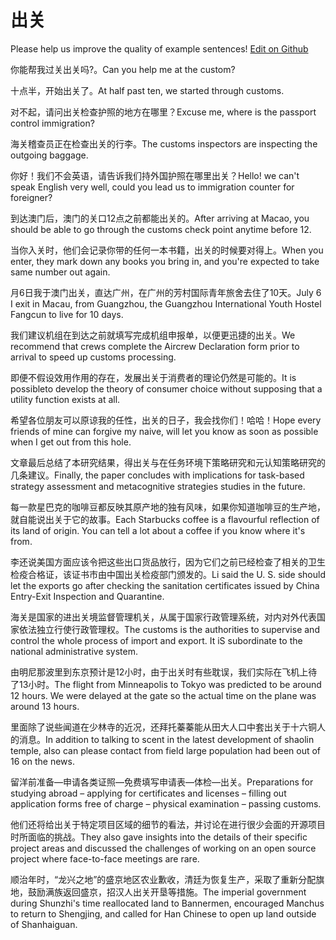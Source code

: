 # 出关

Please help us improve the quality of example sentences! [Edit on Github](https://github.com/jiyushe/jiyu-example-sentence-source/blob/main/chinese/chuguan.md)

<p><span class="chinese">你能帮我过关出关吗?。</span><span class="english">Can you help me at the custom?</span></p>

<p><span class="chinese">十点半，开始出关了。</span><span class="english">At half past ten, we started through customs.</span></p>

<p><span class="chinese">对不起，请问出关检查护照的地方在哪里？</span><span class="english">Excuse me, where is the passport control immigration?</span></p>

<p><span class="chinese">海关稽查员正在检查出关的行李。</span><span class="english">The customs inspectors are inspecting the outgoing baggage.</span></p>

<p><span class="chinese">你好！我们不会英语，请告诉我们持外国护照在哪里出关？</span><span class="english">Hello! we can't speak English very well, could you lead us to immigration counter for foreigner?</span></p>

<p><span class="chinese">到达澳门后，澳门的关口12点之前都能出关的。</span><span class="english">After arriving at Macao, you should be able to go through the customs check point anytime before 12.</span></p>

<p><span class="chinese">当你入关时，他们会记录你带的任何一本书籍，出关的时候要对得上。</span><span class="english">When you enter, they mark down any books you bring in, and you're expected to take same number out again.</span></p>

<p><span class="chinese">月6日我于澳门出关，直达广州，在广州的芳村国际青年旅舍去住了10天。</span><span class="english">July 6 I exit in Macau, from Guangzhou, the Guangzhou International Youth Hostel Fangcun to live for 10 days.</span></p>

<p><span class="chinese">我们建议机组在到达之前就填写完成机组申报单，以便更迅捷的出关。</span><span class="english">We recommend that crews complete the Aircrew Declaration form prior to arrival to speed up customs processing.</span></p>

<p><span class="chinese">即便不假设效用作用的存在，发展出关于消费者的理论仍然是可能的。</span><span class="english">It is possibleto develop the theory of consumer choice without supposing that a utility function exists at all.</span></p>

<p><span class="chinese">希望各位朋友可以原谅我的任性，出关的日子，我会找你们！哈哈！</span><span class="english">Hope every friends of mine can forgive my naive, will let you know as soon as possible when I get out from this hole.</span></p>

<p><span class="chinese">文章最后总结了本研究结果，得出关与在任务环境下策略研究和元认知策略研究的几条建议。</span><span class="english">Finally, the paper concludes with implications for task-based strategy assessment and metacognitive strategies studies in the future.</span></p>

<p><span class="chinese">每一款星巴克的咖啡豆都反映其原产地的独有风味，如果你知道咖啡豆的生产地，就自能说出关于它的故事。</span><span class="english">Each Starbucks coffee is a flavourful reflection of its land of origin. You can tell a lot about a coffee if you know where it's from.</span></p>

<p><span class="chinese">李还说美国方面应该令把这些出口货品放行，因为它们之前已经检查了相关的卫生检疫合格证，该证书市由中国出关检疫部门颁发的。</span><span class="english">Li said the U. S. side should let the exports go after checking the sanitation certificates issued by China Entry-Exit Inspection and Quarantine.</span></p>

<p><span class="chinese">海关是国家的进出关境监督管理机关，从属于国家行政管理系统，对内对外代表国家依法独立行使行政管理权。</span><span class="english">The customs is the authorities to supervise and control the whole process of import and export. It iS subordinate to the national administrative system.</span></p>

<p><span class="chinese">由明尼那波里到东京预计是12小时，由于出关时有些耽误，我们实际在飞机上待了13小时。</span><span class="english">The flight from Minneapolis to Tokyo was predicted to be around 12 hours. We were delayed at the gate so the actual time on the plane was around 13 hours.</span></p>

<p><span class="chinese">里面除了说些闻道在少林寺的近况，还拜托蓁蓁能从田大人口中套出关于十六铜人的消息。</span><span class="english">In addition to talking to scent in the latest development of shaolin temple, also can please contact from field large population had been out of 16 on the news.</span></p>

<p><span class="chinese">留洋前准备—申请各类证照—免费填写申请表—体检—出关。</span><span class="english">Preparations for studying abroad – applying for certificates and licenses – filling out application forms free of charge – physical examination – passing customs.</span></p>

<p><span class="chinese">他们还将给出关于特定项目区域的细节的看法，并讨论在进行很少会面的开源项目时所面临的挑战。</span><span class="english">They also gave insights into the details of their specific project areas and discussed the challenges of working on an open source project where face-to-face meetings are rare.</span></p>

<p><span class="chinese">顺治年时，“龙兴之地”的盛京地区农业歉收，清廷为恢复生产，采取了重新分配旗地，鼓励满族返回盛京，招汉人出关开垦等措施。</span><span class="english">The imperial government during Shunzhi's time reallocated land to Bannermen, encouraged Manchus to return to Shengjing, and called for Han Chinese to open up land outside of Shanhaiguan.</span></p>

